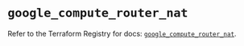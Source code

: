 # `google_compute_router_nat`

Refer to the Terraform Registry for docs: [`google_compute_router_nat`](https://registry.terraform.io/providers/hashicorp/google/6.36.0/docs/resources/compute_router_nat).
